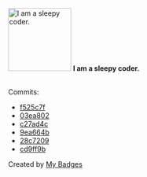 <img src="https://my-badges.github.io/my-badges/sleepy-coder.png" alt="I am a sleepy coder." title="I am a sleepy coder." width="128">
<strong>I am a sleepy coder.</strong>
<br><br>

Commits:

- <a href="https://github.com/Nengock/Nengock/commit/f525c7fbbca50eca08eced6f466496ed6a7e6c0e">f525c7f</a>
- <a href="https://github.com/Nengock/Nengock/commit/03ea802df42bde6c4fdb459c6ebab89caa0eb59a">03ea802</a>
- <a href="https://github.com/Nengock/Nengock/commit/c27ad4cf1a383b0a8c4a7f489352dbeee7281722">c27ad4c</a>
- <a href="https://github.com/Nengock/Nengock/commit/9ea664b603fe90c622cb4a4a5c89705285cb42a5">9ea664b</a>
- <a href="https://github.com/Nengock/Nengock/commit/28c7209cd58c8b19b9eef34279acd7b2b864190c">28c7209</a>
- <a href="https://github.com/Nengock/Nengock/commit/cd9ff9bf0d248570052addd129c147ed5c114f60">cd9ff9b</a>


Created by <a href="https://github.com/my-badges/my-badges">My Badges</a>